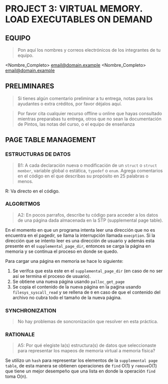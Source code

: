 # PROJECT 3: VIRTUAL MEMORY. LOAD EXECUTABLES ON DEMAND

## EQUIPO
> Pon aquí los nombres y correos electrónicos de los integrantes de tu equipo.

<Nombre_Completo> <email@domain.example>
<Nombre_Completo> <email@domain.example>

##  PRELIMINARES
> Si tienes algún comentario preliminar a tu entrega, notas para los ayudantes o extra créditos, por favor déjalos aquí.

> Por favor cita cualquier recurso offline u online que hayas consultado mientras preparabas tu entrega, otros que no sean la documentación de Pintos, las notas del curso, o el equipo de enseñanza

## PAGE TABLE MANAGEMENT

### ESTRUCTURAS DE DATOS

> B1: A cada declaración nueva o modificación de un `struct` o `struct member`, variable global o estática, `typedef` o `enum`. Agrega comentarios en el código en el que describas su propósito en 25 palabras o menos.

 R: Va directo en el código.

### ALGORITMOS

> A2: En pocos parrafos, describe tu código para acceder a los datos de una página dada almacenada en la STP (supplemental page table).

En el momento en que un programa intenta leer una dirección que no es encuentra en el pagedir, se llama la interrupción llamada `execption`. Si la dirección que se intento leer es una dirección de usuario y además esta presente en el `supplemental_page_dir`, entonces se carga la página en memoria y se continua el proceso en donde se quedo.

Para cargar una página en memoria se hace lo siguiente:
1. Se verifca que esta este en el `supplemental_page_dir` (en caso de no ser así se termina el proceso de usuario).
2. Se obtiene una nueva página usando `palloc_get_page`
3. Se copia el contenido de la nueva página en la paǵina usando `filesys_syscall_read` y se rellena de `0` en caso de que el contenido del archivo no cubra todo el tamaño de la nueva página.

### SYNCHRONIZATION

> No hay problemas de soncronización que resolver en esta práctica.

### RATIONALE

> A5: Por qué elegiste la(s) estructura(s) de datos que seleccionaste para representar los mapeos de memoria virtual a memoria física?

Se utilizo un `hash` para representar los elementos de la `supplemental page table`, de esta manera se obtienen operaciones de `find` O(1) y `remove`O(1) que tiene un mejor desempeño que una lista en donde la operación `find` toma O(n).